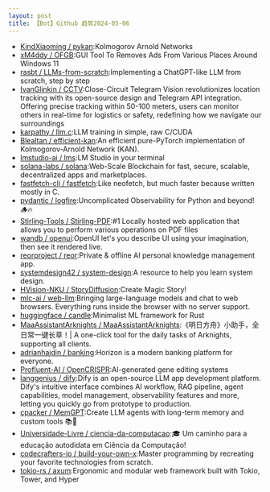 ```yaml
---
layout: post
title: 【Bot】Github 趋势2024-05-06
---
```


* [KindXiaoming / pykan](https://github.com/KindXiaoming/pykan):Kolmogorov Arnold Networks
* [xM4ddy / OFGB](https://github.com/xM4ddy/OFGB):GUI Tool To Removes Ads From Various Places Around Windows 11
* [rasbt / LLMs-from-scratch](https://github.com/rasbt/LLMs-from-scratch):Implementing a ChatGPT-like LLM from scratch, step by step
* [IvanGlinkin / CCTV](https://github.com/IvanGlinkin/CCTV):Close-Circuit Telegram Vision revolutionizes location tracking with its open-source design and Telegram API integration. Offering precise tracking within 50-100 meters, users can monitor others in real-time for logistics or safety, redefining how we navigate our surroundings
* [karpathy / llm.c](https://github.com/karpathy/llm.c):LLM training in simple, raw C/CUDA
* [Blealtan / efficient-kan](https://github.com/Blealtan/efficient-kan):An efficient pure-PyTorch implementation of Kolmogorov-Arnold Network (KAN).
* [lmstudio-ai / lms](https://github.com/lmstudio-ai/lms):LM Studio in your terminal
* [solana-labs / solana](https://github.com/solana-labs/solana):Web-Scale Blockchain for fast, secure, scalable, decentralized apps and marketplaces.
* [fastfetch-cli / fastfetch](https://github.com/fastfetch-cli/fastfetch):Like neofetch, but much faster because written mostly in C.
* [pydantic / logfire](https://github.com/pydantic/logfire):Uncomplicated Observability for Python and beyond! 🪵🔥
* [Stirling-Tools / Stirling-PDF](https://github.com/Stirling-Tools/Stirling-PDF):#1 Locally hosted web application that allows you to perform various operations on PDF files
* [wandb / openui](https://github.com/wandb/openui):OpenUI let's you describe UI using your imagination, then see it rendered live.
* [reorproject / reor](https://github.com/reorproject/reor):Private & offline AI personal knowledge management app.
* [systemdesign42 / system-design](https://github.com/systemdesign42/system-design):A resource to help you learn system design.
* [HVision-NKU / StoryDiffusion](https://github.com/HVision-NKU/StoryDiffusion):Create Magic Story!
* [mlc-ai / web-llm](https://github.com/mlc-ai/web-llm):Bringing large-language models and chat to web browsers. Everything runs inside the browser with no server support.
* [huggingface / candle](https://github.com/huggingface/candle):Minimalist ML framework for Rust
* [MaaAssistantArknights / MaaAssistantArknights](https://github.com/MaaAssistantArknights/MaaAssistantArknights):《明日方舟》小助手，全日常一键长草！| A one-click tool for the daily tasks of Arknights, supporting all clients.
* [adrianhajdin / banking](https://github.com/adrianhajdin/banking):Horizon is a modern banking platform for everyone.
* [Profluent-AI / OpenCRISPR](https://github.com/Profluent-AI/OpenCRISPR):AI-generated gene editing systems
* [langgenius / dify](https://github.com/langgenius/dify):Dify is an open-source LLM app development platform. Dify's intuitive interface combines AI workflow, RAG pipeline, agent capabilities, model management, observability features and more, letting you quickly go from prototype to production.
* [cpacker / MemGPT](https://github.com/cpacker/MemGPT):Create LLM agents with long-term memory and custom tools 📚🦙
* [Universidade-Livre / ciencia-da-computacao](https://github.com/Universidade-Livre/ciencia-da-computacao):🎓 Um caminho para a educação autodidata em Ciência da Computação!
* [codecrafters-io / build-your-own-x](https://github.com/codecrafters-io/build-your-own-x):Master programming by recreating your favorite technologies from scratch.
* [tokio-rs / axum](https://github.com/tokio-rs/axum):Ergonomic and modular web framework built with Tokio, Tower, and Hyper
